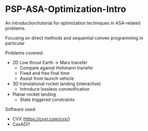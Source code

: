 # PSP-ASA-Optimization-Intro
An introduction/tutorial for optimization techniques in ASA-related problems.

Focusing on direct methods and sequential convex programming in particular

Problems covered:
 - 2D Low thrust Earth -> Mars transfer
    - Compare against Hohmann transfer
    - Fixed and free final time
    - Assist from launch vehicle
 - 3D translational rocket landing (interactive)
    - Introduce lossless convexification 
 - Planar rocket landing
    - State triggered constraints 

Software used:
 - CVX (https://cvxr.com/cvx/)
 - CasADi?
